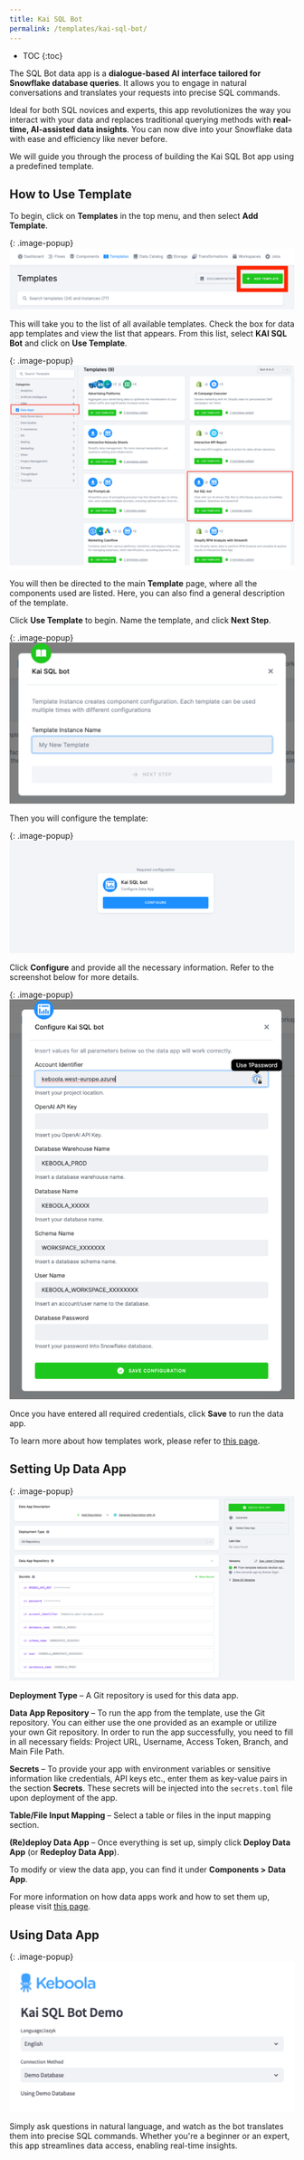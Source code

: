 ```yaml
---
title: Kai SQL Bot
permalink: /templates/kai-sql-bot/
---
```


* TOC
{:toc}

The SQL Bot data app is a **dialogue-based AI interface tailored for Snowflake database queries**. It allows you to engage in natural conversations 
and translates your requests into precise SQL commands. 

Ideal for both SQL novices and experts, this app revolutionizes the way you interact with your data and replaces traditional querying methods with **real-time, 
AI-assisted data insights**. You can now dive into your Snowflake data with ease and efficiency like never before.

We will guide you through the process of building the Kai SQL Bot app using a predefined template.

## How to Use Template
To begin, click on **Templates** in the top menu, and then select **Add Template**.

{: .image-popup}
![Add New Template](/templates/kai-sql-bot/add-template.png)

This will take you to the list of all available templates. Check the box for data app templates and view the list that appears. 
From this list, select **KAI SQL Bot** and click on **Use Template**.

{: .image-popup}
![New Template – Data Apps](/templates/kai-sql-bot/new-template-data-apps.png)

You will then be directed to the main **Template** page, where all the components used are listed. Here, you can also find a general description of the template. 

Click **Use Template** to begin. Name the template, and click **Next Step**.

{: .image-popup}
![Name Template](/templates/kai-sql-bot/name-template.png)

Then you will configure the template:

{: .image-popup}
![Flow 2](/templates/kai-sql-bot/required-config.png)

Click **Configure** and provide all the necessary information. Refer to the screenshot below for more details.

{: .image-popup}
![Configure Kai SQL Bot](/templates/kai-sql-bot/configure-bot.png)

Once you have entered all required credentials, click **Save** to run the data app.

To learn more about how templates work, please refer to [this page](https://help.keboola.com/templates/). 

## Setting Up Data App
{: .image-popup}
![Setting Up Data App](/templates/kai-sql-bot/configuring-app.png)

**Deployment Type** – A Git repository is used for this data app.

**Data App Repository** – To run the app from the template, use the Git repository. You can either use the one provided as an example 
or utilize your own Git repository. In order to run the app successfully, you need to fill in all necessary fields: Project URL, Username, Access Token, 
Branch, and Main File Path. 

**Secrets** – To provide your app with environment variables or sensitive information like credentials, API keys etc., enter them as key-value pairs 
in the section **Secrets**. These secrets will be injected into the `secrets.toml` file upon deployment of the app.

**Table/File Input Mapping** – Select a table or files in the input mapping section.

**(Re)deploy Data App** – Once everything is set up, simply click **Deploy Data App** (or **Redeploy Data App**).

To modify or view the data app, you can find it under **Components > Data App**. 

For more information on how data apps work and how to set them up, please visit [this page](https://help.keboola.com/components/data-apps/).

## Using Data App

{: .image-popup}
![Using Data App](/templates/kai-sql-bot/using-app.png)

Simply ask questions in natural language, and watch as the bot translates them into precise SQL commands. 
Whether you're a beginner or an expert, this app streamlines data access, enabling real-time insights.

